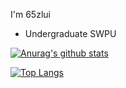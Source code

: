 I'm 65zlui
  * Undergraduate SWPU

[![Anurag's github stats](https://github-readme-stats.vercel.app/api?username=65zlui&theme=cobalt)](https://github.com/anuraghazra/github-readme-stats)

[![Top Langs](https://github-readme-stats.vercel.app/api/top-langs/?username=65zlui&theme=cobalt)](https://github.com/anuraghazra/github-readme-stats)
